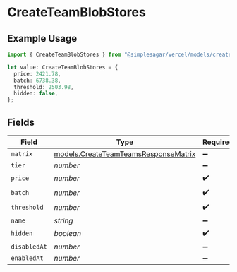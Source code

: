 # CreateTeamBlobStores

## Example Usage

```typescript
import { CreateTeamBlobStores } from "@simplesagar/vercel/models/createteamop.js";

let value: CreateTeamBlobStores = {
  price: 2421.78,
  batch: 6738.38,
  threshold: 2503.98,
  hidden: false,
};
```

## Fields

| Field                                                                              | Type                                                                               | Required                                                                           | Description                                                                        |
| ---------------------------------------------------------------------------------- | ---------------------------------------------------------------------------------- | ---------------------------------------------------------------------------------- | ---------------------------------------------------------------------------------- |
| `matrix`                                                                           | [models.CreateTeamTeamsResponseMatrix](../models/createteamteamsresponsematrix.md) | :heavy_minus_sign:                                                                 | N/A                                                                                |
| `tier`                                                                             | *number*                                                                           | :heavy_minus_sign:                                                                 | N/A                                                                                |
| `price`                                                                            | *number*                                                                           | :heavy_check_mark:                                                                 | N/A                                                                                |
| `batch`                                                                            | *number*                                                                           | :heavy_check_mark:                                                                 | N/A                                                                                |
| `threshold`                                                                        | *number*                                                                           | :heavy_check_mark:                                                                 | N/A                                                                                |
| `name`                                                                             | *string*                                                                           | :heavy_minus_sign:                                                                 | N/A                                                                                |
| `hidden`                                                                           | *boolean*                                                                          | :heavy_check_mark:                                                                 | N/A                                                                                |
| `disabledAt`                                                                       | *number*                                                                           | :heavy_minus_sign:                                                                 | N/A                                                                                |
| `enabledAt`                                                                        | *number*                                                                           | :heavy_minus_sign:                                                                 | N/A                                                                                |
